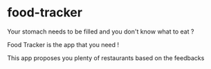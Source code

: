 # food-tracker

Your stomach needs to be filled and you don't know what to eat ?

Food Tracker is the app that you need !

This app proposes you plenty of restaurants based on the feedbacks